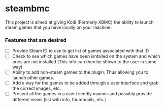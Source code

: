 # steambmc
This project is aimed at giving Kodi (Formerly XBMC) the ability to launch steam games that you have locally on your machine.

### Features that are desired
- [ ] Provide Steam ID to use to get list of games associated with that ID
- [ ] Check to see which games have been isntalled on the system and which ones are not installed (This info can then be shown to the user in some way)
- [ ] Ability to add non-steam games to the plugin. Thus allowing you to launch other games.
- [ ] Add a way for the games to be added through a user interface and grab the correct images, etc.
- [ ] Present all the games in a user friendly manner and possibly provide different views (list with info, thumbnails, etc.)
